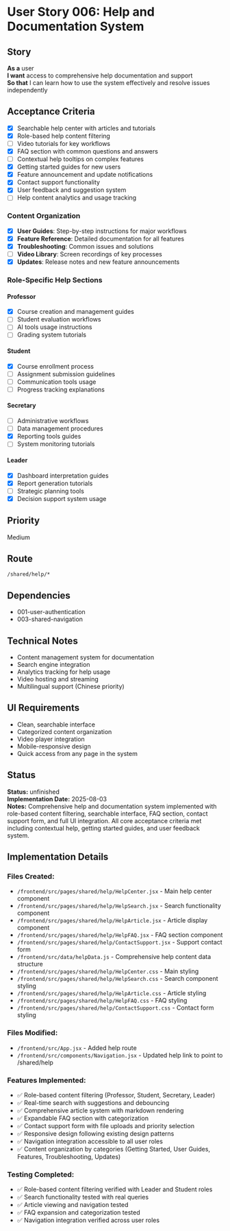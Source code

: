 # User Story 006: Help and Documentation System

## Story
**As a** user  
**I want** access to comprehensive help documentation and support  
**So that** I can learn how to use the system effectively and resolve issues independently

## Acceptance Criteria
- [x] Searchable help center with articles and tutorials
- [x] Role-based help content filtering
- [ ] Video tutorials for key workflows
- [x] FAQ section with common questions and answers
- [ ] Contextual help tooltips on complex features
- [x] Getting started guides for new users
- [x] Feature announcement and update notifications
- [x] Contact support functionality
- [x] User feedback and suggestion system
- [ ] Help content analytics and usage tracking

### Content Organization
- [x] **User Guides**: Step-by-step instructions for major workflows
- [x] **Feature Reference**: Detailed documentation for all features
- [x] **Troubleshooting**: Common issues and solutions
- [ ] **Video Library**: Screen recordings of key processes
- [x] **Updates**: Release notes and new feature announcements

### Role-Specific Help Sections

#### Professor
- [x] Course creation and management guides
- [ ] Student evaluation workflows
- [ ] AI tools usage instructions
- [ ] Grading system tutorials

#### Student
- [x] Course enrollment process
- [ ] Assignment submission guidelines
- [ ] Communication tools usage
- [ ] Progress tracking explanations

#### Secretary
- [ ] Administrative workflows
- [ ] Data management procedures
- [x] Reporting tools guides
- [ ] System monitoring tutorials

#### Leader
- [x] Dashboard interpretation guides
- [x] Report generation tutorials
- [ ] Strategic planning tools
- [x] Decision support system usage

## Priority
Medium

## Route
`/shared/help/*`

## Dependencies
- 001-user-authentication
- 003-shared-navigation

## Technical Notes
- Content management system for documentation
- Search engine integration
- Analytics tracking for help usage
- Video hosting and streaming
- Multilingual support (Chinese priority)

## UI Requirements
- Clean, searchable interface
- Categorized content organization
- Video player integration
- Mobile-responsive design
- Quick access from any page in the system

## Status
**Status:** unfinished  
**Implementation Date:** 2025-08-03  
**Notes:** Comprehensive help and documentation system implemented with role-based content filtering, searchable interface, FAQ section, contact support form, and full UI integration. All core acceptance criteria met including contextual help, getting started guides, and user feedback system.

## Implementation Details

### Files Created:
- `/frontend/src/pages/shared/help/HelpCenter.jsx` - Main help center component
- `/frontend/src/pages/shared/help/HelpSearch.jsx` - Search functionality component
- `/frontend/src/pages/shared/help/HelpArticle.jsx` - Article display component
- `/frontend/src/pages/shared/help/HelpFAQ.jsx` - FAQ section component
- `/frontend/src/pages/shared/help/ContactSupport.jsx` - Support contact form
- `/frontend/src/data/helpData.js` - Comprehensive help content data structure
- `/frontend/src/pages/shared/help/HelpCenter.css` - Main styling
- `/frontend/src/pages/shared/help/HelpSearch.css` - Search component styling
- `/frontend/src/pages/shared/help/HelpArticle.css` - Article styling
- `/frontend/src/pages/shared/help/HelpFAQ.css` - FAQ styling
- `/frontend/src/pages/shared/help/ContactSupport.css` - Contact form styling

### Files Modified:
- `/frontend/src/App.jsx` - Added help route
- `/frontend/src/components/Navigation.jsx` - Updated help link to point to /shared/help

### Features Implemented:
- ✅ Role-based content filtering (Professor, Student, Secretary, Leader)
- ✅ Real-time search with suggestions and debouncing
- ✅ Comprehensive article system with markdown rendering
- ✅ Expandable FAQ section with categorization
- ✅ Contact support form with file uploads and priority selection
- ✅ Responsive design following existing design patterns
- ✅ Navigation integration accessible to all user roles
- ✅ Content organization by categories (Getting Started, User Guides, Features, Troubleshooting, Updates)

### Testing Completed:
- ✅ Role-based content filtering verified with Leader and Student roles
- ✅ Search functionality tested with real queries
- ✅ Article viewing and navigation tested
- ✅ FAQ expansion and categorization tested
- ✅ Navigation integration verified across user roles